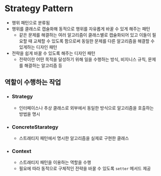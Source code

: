 # Strategy Pattern
- 행위 패턴으로 분류됨
- 행위를 클래스로 캡슐화해 동적으로 행위를 자유롭게 바꿀 수 있게 해주는 패턴
    - 같은 문제를 해결하는 여러 알고리즘이 클래스별로 캡슐화되어 있고 이들이 필요할 때 교체할 수 있도록 함으로써 동일한 문제를 다른 알고리즘을 해결할 수 있게하는 디자인 패턴
- 전략을 쉽게 바꿀 수 있도록 해주는 디자인 패턴
    - 전략이란 어떤 목적을 달성하기 위해 일을 수행하는 방식, 비지니스 규칙, 문제를 해결하는 알고리즘 등

## 역할이 수행하는 작업
- ### Strategy 
    - 인터페이스나 추상 클래스로 외부에서 동일한 방식으로 알고리즘을 호출하는 방법을 명시
- ### ConcreteStarategy
    - 스트래티지 패턴에서 명시한 알고리즘을 실제로 구현한 클래스
- ### Context
    - 스트래티지 패턴을 이용하는 역할을 수행
    - 필요에 따라 동적으로 구체적인 전략을 바꿀 수 있도록 `setter` 메서드 제공